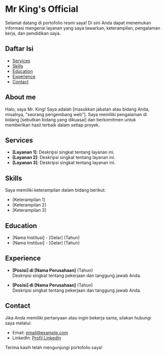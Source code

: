 # Mr King's Official

Selamat datang di portofolio resmi saya! Di sini Anda dapat menemukan informasi mengenai layanan yang saya tawarkan, keterampilan, pengalaman kerja, dan pendidikan saya.

## Daftar Isi

- [Services](#layanan)
- [Skills](#keterampilan)
- [Education](#pendidikan)
- [Experience](#pengalaman)
- [Contact](#kontak)

## About me

Halo, saya Mr. King! Saya adalah [masukkan jabatan atau bidang Anda, misalnya, "seorang pengembang web"]. Saya memiliki pengalaman di bidang [sebutkan bidang yang dikuasai] dan berkomitmen untuk memberikan hasil terbaik dalam setiap proyek.

## Services

- **[Layanan 1]**: Deskripsi singkat tentang layanan ini.
- **[Layanan 2]**: Deskripsi singkat tentang layanan ini.
- **[Layanan 3]**: Deskripsi singkat tentang layanan ini.

## Skills

Saya memiliki keterampilan dalam bidang berikut:
- [Keterampilan 1]
- [Keterampilan 2]
- [Keterampilan 3]

## Education

- [Nama Institusi] - [Gelar] (Tahun)
- [Nama Institusi] - [Gelar] (Tahun)

## Experience

- **[Posisi] di [Nama Perusahaan]** (Tahun)  
  Deskripsi singkat tentang pekerjaan dan tanggung jawab Anda.

- **[Posisi] di [Nama Perusahaan]** (Tahun)  
  Deskripsi singkat tentang pekerjaan dan tanggung jawab Anda.

## Contact

Jika Anda memiliki pertanyaan atau ingin bekerja sama, silakan hubungi saya melalui:
- Email: [email@example.com](mailto:email@example.com)
- LinkedIn: [Profil LinkedIn](https://www.linkedin.com/in/yourprofile)

Terima kasih telah mengunjungi portofolio saya!
